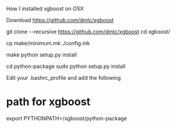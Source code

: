 How I installed xgboost on OSX

Download
https://github.com/dmlc/xgboost


git clone --recursive https://github.com/dmlc/xgboost
cd xgboost/

cp make/minimum.mk ./config.mk

make
python setup.py install

cd python-package
sudo python setup.py install


Edit your .bashrc_profile and add the following
# path for xgboost
export PYTHONPATH=/xgboost/python-package